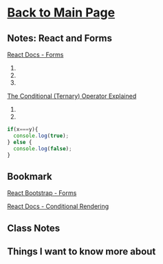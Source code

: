 # [Back to Main Page](https://reecerenninger.github.io/reading-notes/)

## Notes: React and Forms

[React Docs - Forms](https://reactjs.org/docs/forms.html)

1.
2.
3.

[The Conditional (Ternary) Operator Explained](https://codeburst.io/javascript-the-conditional-ternary-operator-explained-cac7218beeff)

1.
2.

``` javascript
if(x===y){
  console.log(true);
} else {
  console.log(false);
}
```

## Bookmark

[React Bootstrap - Forms](https://react-bootstrap.github.io/forms/overview/)

[React Docs - Conditional Rendering](https://reactjs.org/docs/conditional-rendering.html)

## Class Notes

## Things I want to know more about

